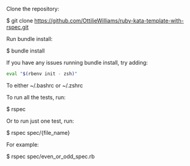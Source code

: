 Clone the repository:

$ git clone https://github.com/OttilieWilliams/ruby-kata-template-with-rspec.git

Run bundle install: 

$ bundle install

If you have any issues running bundle install, try adding:

```bash
eval "$(rbenv init - zsh)"
```

To either ~/.bashrc or ~/.zshrc

To run all the tests, run:

$ rspec

Or to run just one test, run:

$ rspec spec/{file_name}

For example:

$ rspec spec/even_or_odd_spec.rb


